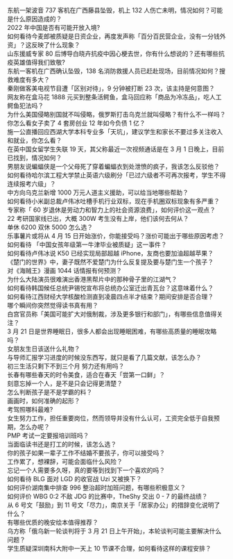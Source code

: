 东航一架波音 737 客机在广西藤县坠毁，机上 132 人伤亡未明，情况如何？可能是什么原因造成的？  
2022 年中国是否有可能开放入境?  
如何看待今麦郎被质疑是日资企业，再度发声称「百分百民营企业，没有一分钱外资」？这反映了什么现象？  
山东援威专家 80 后博导白晓卉抗疫中因心梗去世，你有什么想说的？还有哪些抗疫英雄值得我们致敬?  
东航一客机在广西确认坠毁，138 名消防救援人员已赶赴现场，目前情况如何？搜救难度有多大？  
秦刚做客美电视节目遭「区别对待」，9 分钟被打断 23 次，该主持是何意图？  
网友称在盒马花 1888 元买到整条活鳄鱼，盒马回应称「商品为冷冻品」，吃人工鳄鱼犯法吗？  
为什么美国侵略别国就不叫侵略，俄罗斯打击乌克兰就叫侵略？有什么不一样吗？  
你怎么看女子卖了 4 套房创业 12 年如今负债 1 亿？  
施一公直播回应西湖大学本科专业多「天坑」，建议学生和家长不要过多关注收入和就业，你怎么看？  
在英中国女留学生失联 19 天，其父称最近一次视频通话是在 3 月 1 日晚上，目前已找到，情况如何？  
男朋友说蝙蝠侠是一个父母死了穿着蝙蝠衣到处泄愤的疯子，我该怎么反驳他？  
如何看待哈尔滨工程大学禁止英语六级刷分「已过六级者不可再次报考，学生不得连续报考六级」？  
中方向乌克兰新增 1000 万元人道主义援助，可以给当地哪些帮助？  
如何看待小米副总裁卢伟冰吐槽手机行业双标，现在手机圈双标现象有多严重？  
专家称「 60 岁退休是劳动力和智力上的社会资源浪费」，如何评价这一观点？  
22 考研国家线已出，大概 300W 考生没有上岸，他们该何去何从？  
单休 6200 双休 5000 怎么选？  
乐事薯片或将从 4 月 15 日开始涨价，你能接受吗？涨价可能出于哪些原因考虑？  
如何看待 「中国女孩年级第一牛津毕业被质疑」这一事件？  
如何看待卢伟冰说 K50 已经实现局部超越 iPhone，友商也要加油超越苹果？  
《楚门的世界》中，妻子既然不爱楚门为什么反复提及要与楚门生一个孩子？  
对《海贼王》漫画 1044 话情报有何预测？  
为什么大陆演员很难演出香港黑帮片中的那种骨子里的江湖气？  
如何看待韩国候任总统尹锡悦宣布将总统办公室迁出青瓦台？这意味着什么？  
如何看待江西财经大学核酸检测直到凌晨四点半才结束？期间安排是否合理？  
哪个瞬间你突然觉得读书真有用？  
白宫官员称「美国可能扩大对俄制裁，涉及更多银行和部门」，有哪些信息值得关注？  
3 月 21 日是世界睡眠日，很多人都会出现睡眠困难，有哪些高质量的睡眠攻略吗？  
女朋友生日该送什么礼物？  
与导师汇报学习进度的时候没东西写，就只是看了几篇文献，该怎么办？  
初三生活只剩下不到三个月 努力还有用吗？  
长春有哪些春天的时令美食，适合在春天「尝第一口鲜」？  
刻意忘掉一个人，是不是只会记得更清楚？  
怎么判断孩子是不是学霸的料？  
画画时，如何准确的起形？  
考驾照哪科最难?  
女生努力工作，担任重要岗位，然而领导并没有什么认可，工资完全低于自我预期，怎么办呢？  
PMP 考试一定要报培训班吗？  
当面临读书还是打工的时候，该怎么选？  
你的孩子如果一辈子工作不结婚不要孩子，你可以接受吗？  
工作累了，想裸辞，可能会面临什么风险？  
忘记一个人需要多久呀，真的要等到找到下一个喜欢的吗？  
如何看待 BLG 面对 LGD 的收官战 Uzi 又被换下？  
如何评价湖南集中排查 996 整治超时加班问题，有哪些积极意义？  
如何评价 WBG 0:2 不敌 JDG 的比赛中，TheShy 交出 0 - 7 的最终战绩？  
从 6 号文「鼓励」到 11 号文「尽力」，南京关于「居家办公」的措辞变化说明了什么？  
有哪些优质的晚安绘本值得推荐？  
乌方称「俄乌新一轮谈判将于 3 月 21 日上午开始」，本轮谈判可能主要解决什么问题？  
学生质疑深圳南科大附中一天上 10 节课不合理，如何看待这样的课程安排？  
